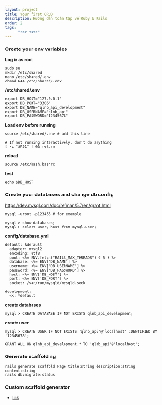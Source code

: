 ```yaml
---
layout: project
title: Your first CRUD
description: Hướng dẫn toàn tập về Ruby & Rails
order: 2
tags:
    - "ror-tuts"
---
```


### Create your env variables

**Log in as root**

```
sudo su
mkdir /etc/shared
nano /etc/shared/.env
chmod 644 /etc/shared/.env
```

**/etc/shared/.env**

```
export DB_HOST="127.0.0.1"
export DB_PORT="3306"
export DB_NAME="qlnb_api_development"
export DB_USERNAME="qlnb_api"
export DB_PASSWORD="12345678"
```

**Load env before running**

```
source /etc/shared/.env # add this line

# If not running interactively, don't do anything
[ -z "$PS1" ] && return

```

**reload**

```
source /etc/bash.bashrc
```

**test**

```
echo $DB_HOST
```

### Create your databases and change db config

https://dev.mysql.com/doc/refman/5.7/en/grant.html

```
mysql -uroot -p123456 # for example
```

```
mysql > show databases;
mysql > select user, host from mysql.user;
```

**config/database.yml**

```
default: &default
  adapter: mysql2
  encoding: utf8
  pool: <%= ENV.fetch("RAILS_MAX_THREADS") { 5 } %>
  database: <%= ENV['DB_NAME'] %>
  username: <%= ENV['DB_USERNAME'] %>
  password: <%= ENV['DB_PASSWORD'] %>
  host: <%= ENV['DB_HOST'] %>
  port: <%= ENV['DB_PORT'] %>
  socket: /var/run/mysqld/mysqld.sock

development:
  <<: *default
```

**create databases**

```
mysql > CREATE DATABASE IF NOT EXISTS qlnb_api_development;
```

**create user**

```
mysql > CREATE USER IF NOT EXISTS 'qlnb_api'@'localhost' IDENTIFIED BY '12345678';

GRANT ALL ON qlnb_api_development.* TO 'qlnb_api'@'localhost';
```

### Generate scaffolding

```
rails generate scaffold Page title:string description:string content:string
rails db:migrate:status
```

### Custom scaffold generator

- [link](https://www.nopio.com/blog/creating-scaffold-generator-rails/)
